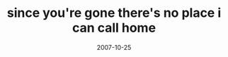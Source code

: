 ---
layout: base.njk
title : 'since you&#39;re gone there&#39;s no place i can call home' 
view_title : 'since you&#39;re gone there&#39;s no place i can call home' 
year : '2007' 
date : '2007-10-25' 
img_file : '/drawing/sinceyourgonetheresnoplaceicancallhome.png' 
html_file : 'sinceyourgonetheresnoplaceicancallhome' 
next_html : 'songstuckinmyhead.html' 
year_order : '224' 
permalink : "title/{{html_file}}.html"
---